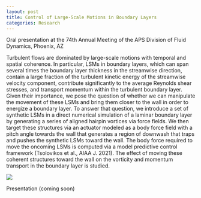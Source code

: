 ```yaml
---
layout: post
title: Control of Large-Scale Motions in Boundary Layers
categories: Research
---
```


Oral presentation at the 74th Annual Meeting of the APS Division of Fluid Dynamics, Phoenix, AZ 

Turbulent flows are dominated by large-scale motions with temporal and spatial coherence. In particular, LSMs in boundary layers, which can span several times the boundary layer thickness in the streamwise direction, contain a large fraction of the turbulent kinetic energy of the streamwise velocity component, contribute significantly to the average Reynolds shear stresses, and transport momentum within the turbulent boundary layer. Given their importance, we pose the question of whether we can manipulate the movement of these LSMs and bring them closer to the wall in order to energize a boundary layer. To answer that question, we introduce a set of synthetic LSMs in a direct numerical simulation of a laminar boundary layer by generating a series of aligned hairpin vortices via force fields. We then target these structures via an actuator modeled as a body force field with a pitch angle towards the wall that generates a region of downwash that traps and pushes the synthetic LSMs toward the wall. The body force required to move the oncoming LSMs is computed via a model predictive control framework (Tsolovikos et al., AIAA J. 2021). The effect of moving these coherent structures toward the wall on the vorticity and momentum transport in the boundary layer is studied.

![](/docs/control_of_lsms.gif)

Presentation (coming soon)
